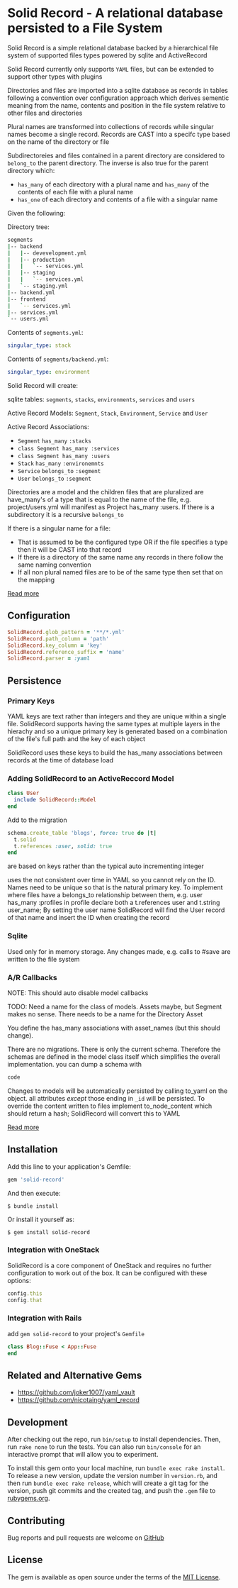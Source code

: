 # Solid Record - A relational database persisted to a File System

Solid Record is a simple relational database backed by a hierarchical file system of supported files types
powered by sqlite and ActiveRecord

Solid Record currently only supports `YAML` files, but can be extended to support other types with plugins

Directories and files are imported into a sqlite database as records in tables following a convention over
configuration approach which derives sementic meaning from the name, contents and position in the file
system relative to other files and directories

Plural names are transformed into collections of records while singular names become a single record. Records are
CAST into a specifc type based on the name of the directory or file

Subdirectoreies and files contained in a parent directory are considered to `belong_to` the parent directory.
The inverse is also true for the parent directory which:

- `has_many` of each directory with a plural name and `has_many` of the contents of each file with a plural name
- `has_one` of each directory and contents of a file with a singular name

Given the following:

Directory tree:

```bash
segments
|-- backend
|   |-- devevelopment.yml
|   |-- production
|   |   `-- services.yml
|   |-- staging
|   |   `-- services.yml
|   `-- staging.yml
|-- backend.yml
|-- frontend
|   `-- services.yml
|-- services.yml
`-- users.yml
```

Contents of `segments.yml`:
```yaml
singular_type: stack
```

Contents of `segments/backend.yml`:
```yaml
singular_type: environment
```

Solid Record will create:

sqlite tables: `segments`, `stacks`, `environments`, `services` and `users`

Active Record Models: `Segment`, `Stack`, `Environment`, `Service` and `User`

Active Record Associations:
- `Segment` `has_many` `:stacks`
- `class Segment has_many :services`
- `class Segment has_many :users`
- `Stack` `has_many` `:environemnts`
- `Service` `belongs_to` `:segment`
- `User` `belongs_to` `:segment`


Directories are a model and the children files that are pluralized are have_many's of a type that is equal 
to the name of the file, e.g. project/users.yml will manifest as Project has_many :users. If there is a subdirectory
 it is a recursive `belongs_to`

If there is a singular name for a file:

- That is assumed to be the configured type OR if the file specifies a type then it will be CAST into that record
- If there is a directory of the same name any records in there follow the same naming convention
- If all non plural named files are to be of the same type then set that on the mapping

[Read more](link)


## Configuration

```ruby
SolidRecord.glob_pattern = '**/*.yml'
SolidRecord.path_column = 'path'
SolidRecord.key_column = 'key'
SolidRecord.reference_suffix = 'name'
SolidRecord.parser = :yaml
```

## Persistence

### Primary Keys

YAML keys are text rather than integers and they are unique within a single file. SolidRecord supports having the
same types at multiple layers in the hierachy and so a unique primary key is generated based on a combination
of the file's full path and the key of each object

SolidRecord uses these keys to build the has_many associations between records at the time of database load

### Adding SolidRecord to an ActiveReccord Model

```ruby
class User
  include SolidRecord::Model
end
```

Add to the migration

```ruby
schema.create_table 'blogs', force: true do |t|
  t.solid
  t.references :user, solid: true
end
```


are based on keys rather than the typical auto incrementing integer

uses the not consistent over time in YAML so you cannot rely on the ID. Names need to be unique so that is the natural primary key.
To implement where files have a belongs_to relationship between them, e.g. user has_many :profiles in profile declare
both a t.references user and t.string user_name; By setting the user name SolidRecord will find the User record of
 that name and insert the ID when creating the record

### Sqlite

Used only for in memory storage. Any changes made, e.g. calls to #save are written to the file system

### A/R Callbacks

NOTE: This should auto disable model callbacks

TODO: Need a name for the class of models. Assets maybe, but Segment makes no sense. There needs to be a name for the Directory Asset

You define the has_many associations with asset_names (but this should change).

There are no migrations. There is only the current schema. Therefore the schemas are defined in the model class
 itself which simplifies the overall implementation. you can dump a schema with

```ruby
code
```

Changes to models will be automatically persisted by calling to_yaml on the object. all attributes *except* those
 ending in `_id` will be persisted. 
To override the content written to files implement to_node_content which should return a hash; SolidRecord will convert this to YAML

[Read more](link)


## Installation

Add this line to your application's Gemfile:

```ruby
gem 'solid-record'
```

And then execute:

    $ bundle install

Or install it yourself as:

    $ gem install solid-record

### Integration with OneStack

SolidRecord is a core component of OneStack and requires no further configuration to work out of the box. It can
be configured with these options:

```ruby
config.this
config.that
```

### Integration with Rails

add `gem solid-record` to your project's `Gemfile`

```ruby
class Blog::Fuse < App::Fuse
end
```


## Related and Alternative Gems

- https://github.com/joker1007/yaml_vault
- https://github.com/nicotaing/yaml_record

## Development

After checking out the repo, run `bin/setup` to install dependencies. Then, run `rake none` to run the tests. You can also run `bin/console` for an interactive prompt that will allow you to experiment.

To install this gem onto your local machine, run `bundle exec rake install`. To release a new version, update the version number in `version.rb`, and then run `bundle exec rake release`, which will create a git tag for the version, push git commits and the created tag, and push the `.gem` file to [rubygems.org](https://rubygems.org).

## Contributing

Bug reports and pull requests are welcome on [GitHub](https://github.com/cnfs-io/solid-record)

## License

The gem is available as open source under the terms of the [MIT License](https://opensource.org/licenses/MIT).
